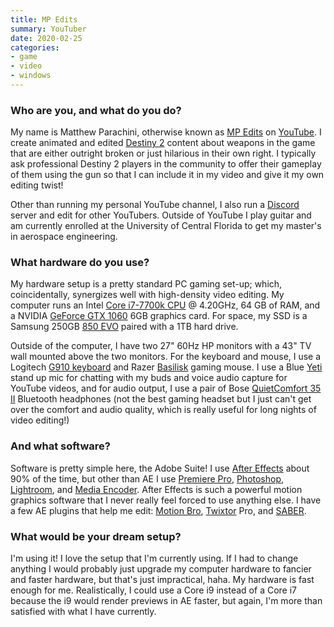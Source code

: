 ```yaml
---
title: MP Edits
summary: YouTuber 
date: 2020-02-25
categories:
- game
- video
- windows
---
```


### Who are you, and what do you do?

My name is Matthew Parachini, otherwise known as [MP Edits](https://www.youtube.com/user/TheMineMach "Matthew's YouTube channel.") on [YouTube][]. I create animated and edited [Destiny 2][destiny-2] content about weapons in the game that are either outright broken or just hilarious in their own right. I typically ask professional Destiny 2 players in the community to offer their gameplay of them using the gun so that I can include it in my video and give it my own editing twist!

Other than running my personal YouTube channel, I also run a [Discord][] server and edit for other YouTubers. Outside of YouTube I play guitar and am currently enrolled at the University of Central Florida to get my master's in aerospace engineering.

### What hardware do you use?

My hardware setup is a pretty standard PC gaming set-up; which, coincidentally, synergizes well with high-density video editing. My computer runs an Intel [Core i7-7700k CPU][core-i7-7700k] @ 4.20GHz, 64 GB of RAM, and a NVIDIA [GeForce GTX 1060][geforce-gtx-1060] 6GB graphics card. For space, my SSD is a Samsung 250GB [850 EVO][850-evo] paired with a 1TB hard drive.

Outside of the computer, I have two 27" 60Hz HP monitors with a 43" TV wall mounted above the two monitors. For the keyboard and mouse, I use a Logitech [G910 keyboard][g910] and Razer [Basilisk][] gaming mouse. I use a Blue [Yeti][] stand up mic for chatting with my buds and voice audio capture for YouTube videos, and for audio output, I use a pair of Bose [QuietComfort 35 II][quietcomfort-35-ii] Bluetooth headphones (not the best gaming headset but I just can't get over the comfort and audio quality, which is really useful for long nights of video editing!)

### And what software?

Software is pretty simple here, the Adobe Suite! I use [After Effects][after-effects] about 90% of the time, but other than AE I use [Premiere Pro][premiere-pro], [Photoshop][], [Lightroom][], and [Media Encoder][media-encoder]. After Effects is such a powerful motion graphics software that I never really feel forced to use anything else. I have a few AE plugins that help me edit: [Motion Bro][motion-bro], [Twixtor][] Pro, and [SABER][]. 

### What would be your dream setup?

I'm using it! I love the setup that I'm currently using. If I had to change anything I would probably just upgrade my computer hardware to fancier and faster hardware, but that's just impractical, haha. My hardware is fast enough for me. Realistically, I could use a Core i9 instead of a Core i7 because the i9 would render previews in AE faster, but again, I'm more than satisfied with what I have currently.

[850-evo]: https://www.samsung.com/semiconductor/minisite/ssd/product/consumer/850evo/ "An SSD drive."
[after-effects]: https://www.adobe.com/products/aftereffects.html "Motion graphics and video editing software."
[basilisk]: https://www.razer.com/gaming-mice/razer-basilisk "A gaming mouse."
[core-i7-7700k]: https://ark.intel.com/products/97129/Intel-Core-i7-7700K-Processor-8M-Cache-up-to-4_50-GHz "A computer processor."
[destiny-2]: https://www.destinythegame.com/ "A looter shooter MMO."
[discord]: https://discordapp.com/ "A voice and text chat service."
[g910]: https://www.logitechg.com/en-us/product/rgb-gaming-keyboard-g910 "A gaming keyboard."
[geforce-gtx-1060]: https://www.nvidia.com/en-us/geforce/products/10series/geforce-gtx-1060/ "A graphics card."
[lightroom]: https://www.adobe.com/products/photoshop-lightroom.html "Photo management and editing software."
[media-encoder]: https://creative.adobe.com/products/media-encoder "Software for encoding video for broadcast and the web."
[motion-bro]: https://motionbro.net/ "A video editor plugin for working with face presets."
[photoshop]: https://www.adobe.com/products/photoshop.html "A bitmap image editor."
[premiere-pro]: https://en.wikipedia.org/wiki/Adobe_Premiere_Pro "A video editing suite."
[quietcomfort-35-ii]: https://www.bose.com/en_us/products/headphones/over_ear_headphones/quietcomfort-35-wireless-ii.html "On-ear headphones."
[saber]: https://www.videocopilot.net/blog/2016/03/new-plug-in-saber-now-available-100-free/ "A video editor plugin for creating laser and lightsabers."
[twixtor]: https://revisionfx.com/products/twixtor/ "A video editor plugin for changing the speed of video."
[yeti]: http://bluemic.com/yeti/ "A USB microphone."
[youtube]: https://www.youtube.com/ "A web site for watching 80's TV commercials and bad mashups."
